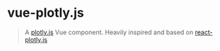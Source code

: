 # vue-plotly.js

> A [plotly.js](https://github.com/plotly/plotly.js) Vue component.
> Heavily inspired and based on [react-plotly.js](https://github.com/plotly/react-plotly.js)